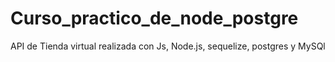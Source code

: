 # Curso_practico_de_node_postgre
API de Tienda virtual realizada con Js, Node.js, sequelize, postgres y MySQl
